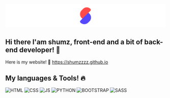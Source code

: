 ![Header](https://github.com/Shumzzzz/Shumzzzz/blob/main/assets/Frame%2015.png)
## Hi there I'am shumz, front-end and a bit of back-end developer! 👋
Here is my website! 👀
https://shumzzzz.github.io
## My languages & Tools! 🔥
![HTML](https://img.shields.io/badge/-HTML5-e1e1e1?style=for-the-badge&logo=HTML5)
![CSS](https://img.shields.io/badge/-CSS-e1e1e1?style=for-the-badge&logo=CSS3&logoColor=23A3FF)
![JS](https://img.shields.io/badge/-JAVASCRIPT-e1e1e1?style=for-the-badge&logo=Javascript)
![PYTHON](https://img.shields.io/badge/-Python-e1e1e1?style=for-the-badge&logo=Python)
![BOOTSTRAP](https://img.shields.io/badge/-BOOTSTRAP-e1e1e1?style=for-the-badge&logo=BOOTSTRAP)
![SASS](https://img.shields.io/badge/-SASS-e1e1e1?style=for-the-badge&logo=SASS)
<!--
**Shumzzzz/Shumzzzz** is a ✨ _special_ ✨ repository because its `README.md` (this file) appears on your GitHub profile.

Here are some ideas to get you started:

- 🔭 I’m currently working on ...
- 🌱 I’m currently learning ...
- 👯 I’m looking to collaborate on ...
- 🤔 I’m looking for help with ...
- 💬 Ask me about ...
- 📫 How to reach me: ...
- 😄 Pronouns: ...
- ⚡ Fun fact: ...
-->

